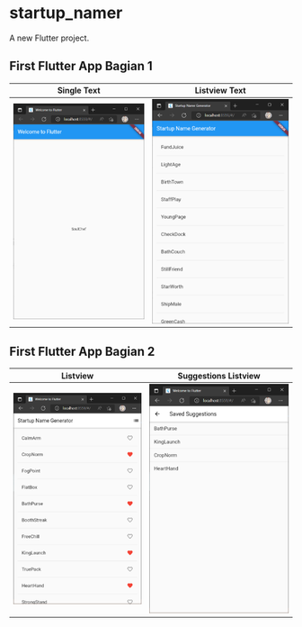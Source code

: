 # startup_namer

A new Flutter project.

## First Flutter App Bagian 1

| Single Text                                      | Listview Text                                    |
| ------------------------------------------------ | ------------------------------------------------ |
| ![Screenshot codelab 1 bagian 1](images/1_1.png) | ![Screenshot codelab 1 bagian 2](images/1_2.png) |

## First Flutter App Bagian 2

| Listview                                         | Suggestions Listview                             |
| ------------------------------------------------ | ------------------------------------------------ |
| ![Screenshot codelab 2 bagian 1](images/2_1.png) | ![Screenshot codelab 2 bagian 2](images/2_2.png) |
